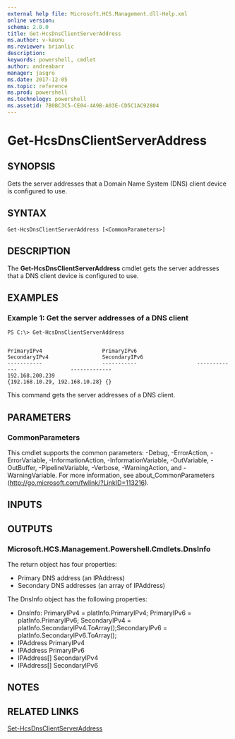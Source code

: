 ```yaml
---
external help file: Microsoft.HCS.Management.dll-Help.xml
online version: 
schema: 2.0.0
title: Get-HcsDnsClientServerAddress
ms.author: v-kaunu
ms.reviewer: brianlic
description: 
keywords: powershell, cmdlet
author: andreabarr
manager: jasgro
ms.date: 2017-12-05
ms.topic: reference
ms.prod: powershell
ms.technology: powershell
ms.assetid: 7B0BC3C5-CE04-4A9B-A03E-CD5C1AC92804
---
```


# Get-HcsDnsClientServerAddress

## SYNOPSIS
Gets the server addresses that a Domain Name System (DNS) client device is configured to use.

## SYNTAX

```
Get-HcsDnsClientServerAddress [<CommonParameters>]
```

## DESCRIPTION
The **Get-HcsDnsClientServerAddress** cmdlet gets the server addresses that a DNS client device is configured to use.

## EXAMPLES

### Example 1: Get the server addresses of a DNS client
```
PS C:\> Get-HcsDnsClientServerAddress


PrimaryIPv4                   PrimaryIPv6                   SecondaryIPv4                 SecondaryIPv6
-----------                   -----------                   -------------                 -------------
192.168.200.239                                            {192.168.10.29, 192.168.10.28} {}
```

This command gets the server addresses of a DNS client.

## PARAMETERS

### CommonParameters
This cmdlet supports the common parameters: -Debug, -ErrorAction, -ErrorVariable, -InformationAction, -InformationVariable, -OutVariable, -OutBuffer, -PipelineVariable, -Verbose, -WarningAction, and -WarningVariable. For more information, see about_CommonParameters (http://go.microsoft.com/fwlink/?LinkID=113216).

## INPUTS

## OUTPUTS

### Microsoft.HCS.Management.Powershell.Cmdlets.DnsInfo
The return object has four properties:

- Primary DNS address (an IPAddress) 
- Secondary DNS addresses (an array of IPAddress)

The DnsInfo object has the following properties:

- DnsInfo: PrimaryIPv4 = platInfo.PrimaryIPv4;  PrimaryIPv6 = platInfo.PrimaryIPv6;  SecondaryIPv4 = platInfo.SecondaryIPv4.ToArray();SecondaryIPv6 = platInfo.SecondaryIPv6.ToArray();
- IPAddress PrimaryIPv4 
- IPAddress PrimaryIPv6 
- IPAddress\[\] SecondaryIPv4 
- IPAddress\[\] SecondaryIPv6

## NOTES

## RELATED LINKS

[Set-HcsDnsClientServerAddress](./Set-HcsDnsClientServerAddress.md)

